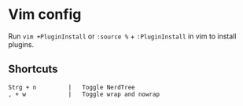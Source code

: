 # Vim config

Run ``vim +PluginInstall`` or ``:source %`` + ``:PluginInstall`` in vim to install plugins.

## Shortcuts
```
Strg + n         |   Toggle NerdTree
, + w            |   Toggle wrap and nowrap
```
